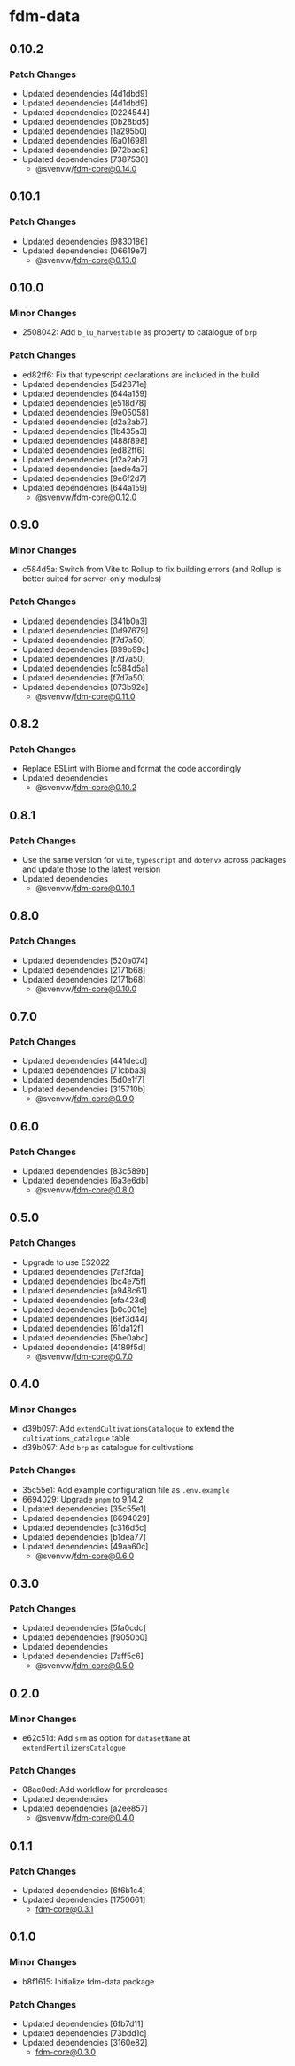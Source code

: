 # fdm-data

## 0.10.2

### Patch Changes

- Updated dependencies [4d1dbd9]
- Updated dependencies [4d1dbd9]
- Updated dependencies [0224544]
- Updated dependencies [0b28bd5]
- Updated dependencies [1a295b0]
- Updated dependencies [6a01698]
- Updated dependencies [972bac8]
- Updated dependencies [7387530]
  - @svenvw/fdm-core@0.14.0

## 0.10.1

### Patch Changes

- Updated dependencies [9830186]
- Updated dependencies [06619e7]
  - @svenvw/fdm-core@0.13.0

## 0.10.0

### Minor Changes

- 2508042: Add `b_lu_harvestable` as property to catalogue of `brp`

### Patch Changes

- ed82ff6: Fix that typescript declarations are included in the build
- Updated dependencies [5d2871e]
- Updated dependencies [644a159]
- Updated dependencies [e518d78]
- Updated dependencies [9e05058]
- Updated dependencies [d2a2ab7]
- Updated dependencies [1b435a3]
- Updated dependencies [488f898]
- Updated dependencies [ed82ff6]
- Updated dependencies [d2a2ab7]
- Updated dependencies [aede4a7]
- Updated dependencies [9e6f2d7]
- Updated dependencies [644a159]
  - @svenvw/fdm-core@0.12.0

## 0.9.0

### Minor Changes

- c584d5a: Switch from Vite to Rollup to fix building errors (and Rollup is better suited for server-only modules)

### Patch Changes

- Updated dependencies [341b0a3]
- Updated dependencies [0d97679]
- Updated dependencies [f7d7a50]
- Updated dependencies [899b99c]
- Updated dependencies [f7d7a50]
- Updated dependencies [c584d5a]
- Updated dependencies [f7d7a50]
- Updated dependencies [073b92e]
  - @svenvw/fdm-core@0.11.0

## 0.8.2

### Patch Changes

- Replace ESLint with Biome and format the code accordingly
- Updated dependencies
  - @svenvw/fdm-core@0.10.2

## 0.8.1

### Patch Changes

- Use the same version for `vite`, `typescript` and `dotenvx` across packages and update those to the latest version
- Updated dependencies
  - @svenvw/fdm-core@0.10.1

## 0.8.0

### Patch Changes

- Updated dependencies [520a074]
- Updated dependencies [2171b68]
- Updated dependencies [2171b68]
  - @svenvw/fdm-core@0.10.0

## 0.7.0

### Patch Changes

- Updated dependencies [441decd]
- Updated dependencies [71cbba3]
- Updated dependencies [5d0e1f7]
- Updated dependencies [315710b]
  - @svenvw/fdm-core@0.9.0

## 0.6.0

### Patch Changes

- Updated dependencies [83c589b]
- Updated dependencies [6a3e6db]
  - @svenvw/fdm-core@0.8.0

## 0.5.0

### Patch Changes

- Upgrade to use ES2022
- Updated dependencies [7af3fda]
- Updated dependencies [bc4e75f]
- Updated dependencies [a948c61]
- Updated dependencies [efa423d]
- Updated dependencies [b0c001e]
- Updated dependencies [6ef3d44]
- Updated dependencies [61da12f]
- Updated dependencies [5be0abc]
- Updated dependencies [4189f5d]
  - @svenvw/fdm-core@0.7.0

## 0.4.0

### Minor Changes

- d39b097: Add `extendCultivationsCatalogue` to extend the `cultivations_catalogue` table
- d39b097: Add `brp` as catalogue for cultivations

### Patch Changes

- 35c55e1: Add example configuration file as `.env.example`
- 6694029: Upgrade `pnpm` to 9.14.2
- Updated dependencies [35c55e1]
- Updated dependencies [6694029]
- Updated dependencies [c316d5c]
- Updated dependencies [b1dea77]
- Updated dependencies [49aa60c]
  - @svenvw/fdm-core@0.6.0

## 0.3.0

### Patch Changes

- Updated dependencies [5fa0cdc]
- Updated dependencies [f9050b0]
- Updated dependencies
- Updated dependencies [7aff5c6]
  - @svenvw/fdm-core@0.5.0

## 0.2.0

### Minor Changes

- e62c51d: Add `srm` as option for `datasetName` at `extendFertilizersCatalogue`

### Patch Changes

- 08ac0ed: Add workflow for prereleases
- Updated dependencies
- Updated dependencies [a2ee857]
  - @svenvw/fdm-core@0.4.0

## 0.1.1

### Patch Changes

- Updated dependencies [6f6b1c4]
- Updated dependencies [1750661]
  - fdm-core@0.3.1

## 0.1.0

### Minor Changes

- b8f1615: Initialize fdm-data package

### Patch Changes

- Updated dependencies [6fb7d11]
- Updated dependencies [73bdd1c]
- Updated dependencies [3160e82]
  - fdm-core@0.3.0
